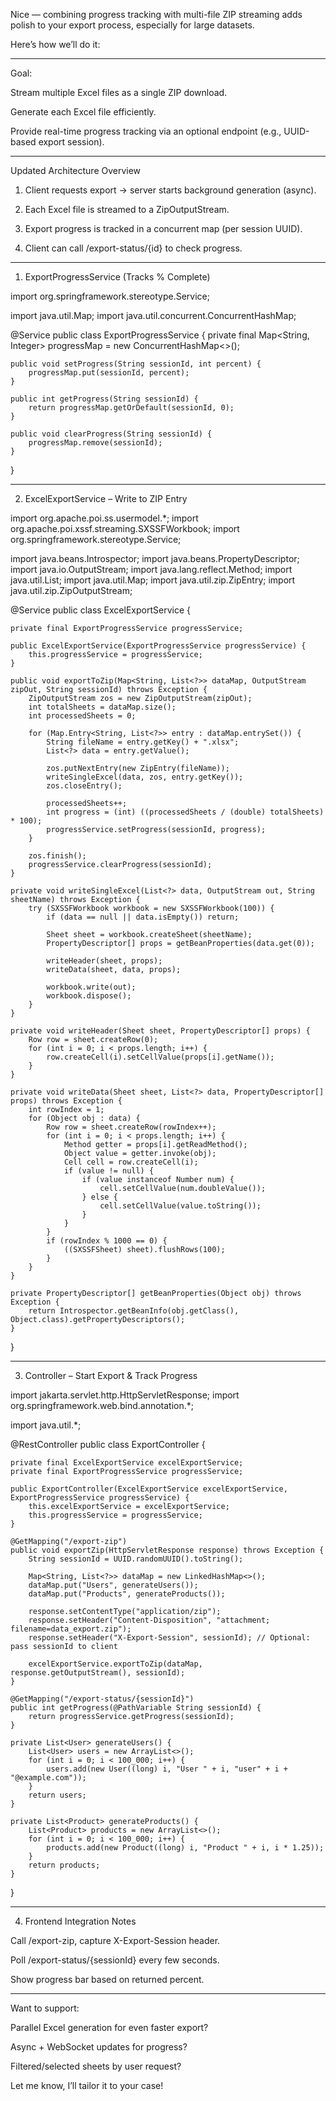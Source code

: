 Nice — combining progress tracking with multi-file ZIP streaming adds polish to your export process, especially for large datasets.

Here’s how we’ll do it:


---

Goal:

Stream multiple Excel files as a single ZIP download.

Generate each Excel file efficiently.

Provide real-time progress tracking via an optional endpoint (e.g., UUID-based export session).



---

Updated Architecture Overview

1. Client requests export → server starts background generation (async).


2. Each Excel file is streamed to a ZipOutputStream.


3. Export progress is tracked in a concurrent map (per session UUID).


4. Client can call /export-status/{id} to check progress.




---

1. ExportProgressService (Tracks % Complete)

import org.springframework.stereotype.Service;

import java.util.Map;
import java.util.concurrent.ConcurrentHashMap;

@Service
public class ExportProgressService {
    private final Map<String, Integer> progressMap = new ConcurrentHashMap<>();

    public void setProgress(String sessionId, int percent) {
        progressMap.put(sessionId, percent);
    }

    public int getProgress(String sessionId) {
        return progressMap.getOrDefault(sessionId, 0);
    }

    public void clearProgress(String sessionId) {
        progressMap.remove(sessionId);
    }
}


---

2. ExcelExportService – Write to ZIP Entry

import org.apache.poi.ss.usermodel.*;
import org.apache.poi.xssf.streaming.SXSSFWorkbook;
import org.springframework.stereotype.Service;

import java.beans.Introspector;
import java.beans.PropertyDescriptor;
import java.io.OutputStream;
import java.lang.reflect.Method;
import java.util.List;
import java.util.Map;
import java.util.zip.ZipEntry;
import java.util.zip.ZipOutputStream;

@Service
public class ExcelExportService {

    private final ExportProgressService progressService;

    public ExcelExportService(ExportProgressService progressService) {
        this.progressService = progressService;
    }

    public void exportToZip(Map<String, List<?>> dataMap, OutputStream zipOut, String sessionId) throws Exception {
        ZipOutputStream zos = new ZipOutputStream(zipOut);
        int totalSheets = dataMap.size();
        int processedSheets = 0;

        for (Map.Entry<String, List<?>> entry : dataMap.entrySet()) {
            String fileName = entry.getKey() + ".xlsx";
            List<?> data = entry.getValue();

            zos.putNextEntry(new ZipEntry(fileName));
            writeSingleExcel(data, zos, entry.getKey());
            zos.closeEntry();

            processedSheets++;
            int progress = (int) ((processedSheets / (double) totalSheets) * 100);
            progressService.setProgress(sessionId, progress);
        }

        zos.finish();
        progressService.clearProgress(sessionId);
    }

    private void writeSingleExcel(List<?> data, OutputStream out, String sheetName) throws Exception {
        try (SXSSFWorkbook workbook = new SXSSFWorkbook(100)) {
            if (data == null || data.isEmpty()) return;

            Sheet sheet = workbook.createSheet(sheetName);
            PropertyDescriptor[] props = getBeanProperties(data.get(0));

            writeHeader(sheet, props);
            writeData(sheet, data, props);

            workbook.write(out);
            workbook.dispose();
        }
    }

    private void writeHeader(Sheet sheet, PropertyDescriptor[] props) {
        Row row = sheet.createRow(0);
        for (int i = 0; i < props.length; i++) {
            row.createCell(i).setCellValue(props[i].getName());
        }
    }

    private void writeData(Sheet sheet, List<?> data, PropertyDescriptor[] props) throws Exception {
        int rowIndex = 1;
        for (Object obj : data) {
            Row row = sheet.createRow(rowIndex++);
            for (int i = 0; i < props.length; i++) {
                Method getter = props[i].getReadMethod();
                Object value = getter.invoke(obj);
                Cell cell = row.createCell(i);
                if (value != null) {
                    if (value instanceof Number num) {
                        cell.setCellValue(num.doubleValue());
                    } else {
                        cell.setCellValue(value.toString());
                    }
                }
            }
            if (rowIndex % 1000 == 0) {
                ((SXSSFSheet) sheet).flushRows(100);
            }
        }
    }

    private PropertyDescriptor[] getBeanProperties(Object obj) throws Exception {
        return Introspector.getBeanInfo(obj.getClass(), Object.class).getPropertyDescriptors();
    }
}


---

3. Controller – Start Export & Track Progress

import jakarta.servlet.http.HttpServletResponse;
import org.springframework.web.bind.annotation.*;

import java.util.*;

@RestController
public class ExportController {

    private final ExcelExportService excelExportService;
    private final ExportProgressService progressService;

    public ExportController(ExcelExportService excelExportService, ExportProgressService progressService) {
        this.excelExportService = excelExportService;
        this.progressService = progressService;
    }

    @GetMapping("/export-zip")
    public void exportZip(HttpServletResponse response) throws Exception {
        String sessionId = UUID.randomUUID().toString();

        Map<String, List<?>> dataMap = new LinkedHashMap<>();
        dataMap.put("Users", generateUsers());
        dataMap.put("Products", generateProducts());

        response.setContentType("application/zip");
        response.setHeader("Content-Disposition", "attachment; filename=data_export.zip");
        response.setHeader("X-Export-Session", sessionId); // Optional: pass sessionId to client

        excelExportService.exportToZip(dataMap, response.getOutputStream(), sessionId);
    }

    @GetMapping("/export-status/{sessionId}")
    public int getProgress(@PathVariable String sessionId) {
        return progressService.getProgress(sessionId);
    }

    private List<User> generateUsers() {
        List<User> users = new ArrayList<>();
        for (int i = 0; i < 100_000; i++) {
            users.add(new User((long) i, "User " + i, "user" + i + "@example.com"));
        }
        return users;
    }

    private List<Product> generateProducts() {
        List<Product> products = new ArrayList<>();
        for (int i = 0; i < 100_000; i++) {
            products.add(new Product((long) i, "Product " + i, i * 1.25));
        }
        return products;
    }
}


---

4. Frontend Integration Notes

Call /export-zip, capture X-Export-Session header.

Poll /export-status/{sessionId} every few seconds.

Show progress bar based on returned percent.



---

Want to support:

Parallel Excel generation for even faster export?

Async + WebSocket updates for progress?

Filtered/selected sheets by user request?


Let me know, I’ll tailor it to your case!

